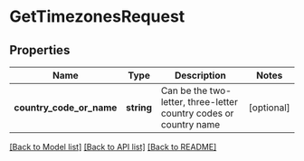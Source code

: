 # GetTimezonesRequest

## Properties
Name | Type | Description | Notes
------------ | ------------- | ------------- | -------------
**country_code_or_name** | **string** | Can be the two-letter, three-letter country codes or country name | [optional] 

[[Back to Model list]](../README.md#documentation-for-models) [[Back to API list]](../README.md#documentation-for-api-endpoints) [[Back to README]](../README.md)


